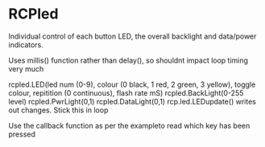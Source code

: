 # RCPled
Individual control of each button LED, the overall backlight and data/power indicators.

Uses millis() function rather than delay(), so shouldnt impact loop timing very much

rcpled.LED(led num (0-9), colour (0 black, 1 red, 2 green, 3 yellow), toggle colour, repitition (0 continuous), flash rate mS)
rcpled.BackLight(0-255 level)
rcpled.PwrLight(0,1)
rcpled.DataLight(0,1)
rcp.led.LEDupdate() writes out changes. Stick this in loop


Use the callback function as per the exampleto read which key has been pressed 

